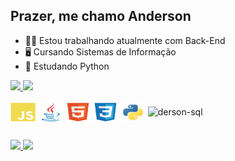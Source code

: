  ## Prazer, me chamo Anderson 


- 🧑‍💻 Estou trabalhando atualmente com Back-End
- 🖥️ Cursando Sistemas de Informação
- 🐍 Estudando Python
  
<div>
  <!-- Exibe as estatísticas do GitHub -->
  <a href="https://github.com/anderson-rdev">
    <img height="180em" src="https://github-readme-stats.vercel.app/api?username=anderson-rdev&show_icons=true&theme=dracula&include_all_commits=true&count_private=true" />
  </a>
  
  <!-- Exibe as principais linguagens com ajustes -->
  <a href="https://github.com/anderson-rdev">
    <img height="180em" src="https://github-readme-stats.vercel.app/api/top-langs/?username=anderson-rdev&layout=compact&langs_count=8&theme=dracula&hide=python" />
  </a>
</div>

<div style="display: inline_block"><br>
  <img align="center" alt="derson-Js" height="30" width="40" src="https://raw.githubusercontent.com/devicons/devicon/master/icons/javascript/javascript-plain.svg">
  <img align="center" alt="derson-Java" height="30" width="40" src="https://raw.githubusercontent.com/devicons/devicon/master/icons/java/java-original.svg">
  <img align="center" alt="derson-HTML" height="30" width="40" src="https://raw.githubusercontent.com/devicons/devicon/master/icons/html5/html5-original.svg">
  <img align="center" alt="derson-CSS" height="30" width="40" src="https://raw.githubusercontent.com/devicons/devicon/master/icons/css3/css3-original.svg">
  <img align="center" alt="derson-Python" height="30" width="40" src="https://raw.githubusercontent.com/devicons/devicon/master/icons/python/python-original.svg">
  <img align="center" alt="derson-sql"  height="30" width="40" src="https://cdn.jsdelivr.net/gh/devicons/devicon@latest/icons/azuresqldatabase/azuresqldatabase-original.svg">
</div>

##
 
<div> 
<a href="mailto:an2767394@gmail.com" target="_blank">
  <img src="https://img.shields.io/badge/-Gmail-%23333?style=for-the-badge&logo=gmail&logoColor=white">
</a>
<a href="https://www.linkedin.com/in/andersonramos-profissional" target="_blank">
  <img src="https://img.shields.io/badge/-LinkedIn-%230077B5?style=for-the-badge&logo=linkedin&logoColor=white">
</a>
</div>
